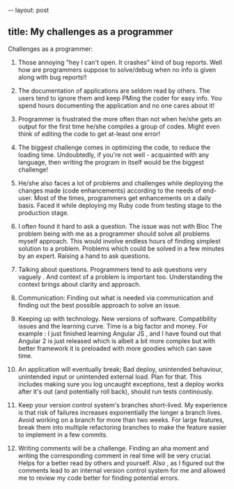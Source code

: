 --
layout: post

title: My challenges as a programmer
--
<p>Challenges as a programmer:</p>

<ol>
<li><p>Those annoying "hey I can't open. It crashes" kind of bug reports. Well how are programmers suppose to solve/debug when no info is given along with bug reports!!</p></li>
<li><p>The documentation of applications are seldom read by others. The users tend to ignore them and keep PMing the coder for easy info. You spend hours documenting the application and no one cares  about it!</p></li>
<li><p>Programmer is frustrated the more often than not when he/she gets an output for the first time he/she compiles a group of codes. Might even think of editing the code to get at-least one error! </p></li>
<li><p>The biggest challenge comes in optimizing the code, to reduce the loading time. Undoubtedly, if you're not well - acquainted with any language, then writing the program in itself would be the biggest challenge!</p></li>
<li><p>He/she also faces a lot of problems and challenges while deploying the changes made (code enhancements) according to the needs of end-user. Most of the times, programmers get enhancements on a daily basis. Faced it while deploying my Ruby code from testing stage to the production  stage.</p></li>
<li><p>I often found it hard to ask a question. The issue was not with Bloc The problem being with me as a programmer should solve all problems myself approach. This would involve endless hours of finding simplest solution to a problem. Problems which could be solved in a few minutes by an expert.  Raising a hand to ask questions.</p></li>
<li><p>Talking about questions. Programmers tend to ask questions very vaguely . And context of a problem is important too. Understanding the context brings about clarity and approach.</p></li>
<li><p>Communication: Finding out what is needed via communication and finding out the best possible approach to solve an issue.</p></li>
<li><p>Keeping up with technology. New versions of software. Compatibility issues and the learning curve. Time is a big factor and money.  For example : I just finished learning Angular JS , and I have found out that Angular 2 is just released which is albeit a bit more complex but with better framework it is preloaded with more goodies which can save time.</p></li>
<li><p>An application will eventually break; Bad deploy, unintended behaviour, unintended input or unintended external load. Plan for that. This includes making sure you log uncaught exceptions, test a deploy works after it's out (and potentially roll back), should run tests continously.</p></li>
<li><p>Keep your version control system's branches short-lived. My experience is that risk of failures increases exponentially the longer a branch lives. Avoid working on a branch for more than two weeks. For large features, break them into multiple refactoring branches to make the feature easier to implement in a few commits.</p></li>
<li><p>Writing comments will be a challenge. Finding an aha moment and writing the corresponding comment in real time will be very crucial. Helps for a better read by others and yourself. Also , as I figured out the comments lead to an internal version control system for me and allowed me to review my code better for finding potential errors.</p></li>
</ol>


